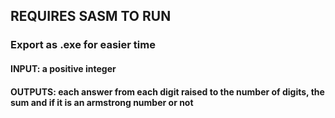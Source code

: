## REQUIRES SASM TO RUN


### Export as .exe for easier time


#### INPUT: a positive integer

#### OUTPUTS: each answer from each digit raised to the number of digits, the sum and if it is an armstrong number or not
